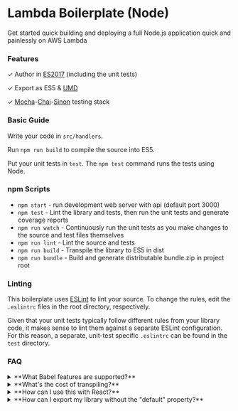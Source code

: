 # Lambda Boilerplate (Node)
Get started quick building and deploying a full Node.js application quick and painlessly on AWS Lambda

### Features

✓ Author in [ES2017](https://babeljs.io/docs/learn-es2015/) (including the unit tests)

✓ Export as ES5 & [UMD](https://github.com/umdjs/umd)

✓ [Mocha](http://mochajs.org/)-[Chai](http://chaijs.com/)-[Sinon](http://sinonjs.org/) testing stack

### Basic Guide

Write your code in `src/handlers`.

Run `npm run build` to compile the source into ES5.

Put your unit tests in `test`. The `npm test` command runs the tests using Node.

### npm Scripts
- `npm start` - run development web server with api (default port 3000)
- `npm test` - Lint the library and tests, then run the unit tests and generate coverage reports
- `npm run watch` - Continuously run the unit tests as you make changes to the source
   and test files themselves
- `npm run lint` - Lint the source and tests
- `npm run build` - Transpile the library to ES5 in dist
- `npm run bundle` - Build and generate distributable bundle.zip in project root

### Linting

This boilerplate uses [ESLint](http://eslint.org/) to lint your source. To
change the rules, edit the `.eslintrc` files in the root directory, respectively.

Given that your unit tests typically follow different rules from your library
code, it makes sense to lint them against a separate ESLint configuration. For
this reason, a separate, unit-test specific `.eslintrc` can be found in the
`test` directory.

### FAQ

<details>
<summary>
  **What Babel features are supported?**
</summary>

Nearly all Babel features *should* be supported by this boilerplate.

If you're using certain experimental features, like class properties, async-await,
types, or decorators, then you'll need to install [babel-eslint](https://github.com/babel/babel-eslint)
to use as the parser for ESLint.

If you're still getting an error, follow these steps:

1. Double check to make sure that you're not typoing the new syntax ;)
2. Determine what task is failing (for instance, is it ESLint?)
3. Check that project's issue tracker to see if it is a known issue
4. If it isn't, then open an issue here

Because of the fact that dependencies of this boilerplate, such as ESLint, are maintained by a team separate from Babel, there
may be a delay between when a new feature is added to Babel and when those other libraries add support for it.
</details>

<details>
<summary>
  **What's the cost of transpiling?**
</summary>

A thorough analysis of this question can be found
[here](https://github.com/samccone/The-cost-of-transpiling-es2015-in-2016).
</details>

<details>
<summary>
  **How can I use this with React?**
</summary>

Do you wish to use JSX? If the answer is no, then there is nothing that you need
to do. If the answer is yes, then you need to install the `babel-preset-react`,
and add it to your .babelrc file.

An example .babelrc file with this preset configured can be seen
[here](https://github.com/jmeas/moolah/blob/ee451a9395b3169378f1df506d3a6142201e5306/.babelrc#L5).
</details>

<details>
<summary>
  **How can I export my library without the "default" property?**
</summary>

As stated here, https://github.com/59naga/babel-plugin-add-module-exports:
> Babel@6 doesn't export default module.exports any more
So just `npm install babel-plugin-add-module-exports --save-dev` and then add it to your .babelrc file:
```
{
  "presets": [ "latest" ],
  "plugins": [
    "add-module-exports",
    "transform-es2015-modules-umd"
  ]
}
```
</details>
